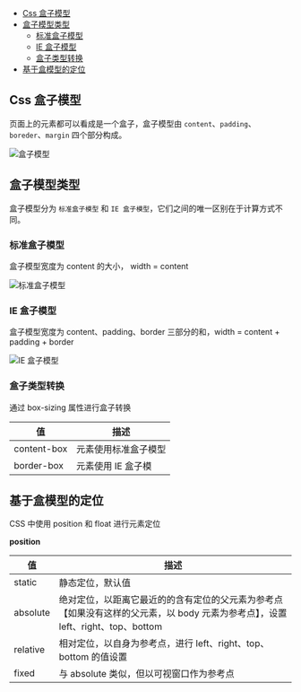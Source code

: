 
<!-- vim-markdown-toc GitLab -->

* [Css 盒子模型](#css-盒子模型)
* [盒子模型类型](#盒子模型类型)
	* [标准盒子模型](#标准盒子模型)
	* [IE 盒子模型](#ie-盒子模型)
	* [盒子类型转换](#盒子类型转换)
* [基于盒模型的定位](#基于盒模型的定位)

<!-- vim-markdown-toc -->

## Css 盒子模型

页面上的元素都可以看成是一个盒子，盒子模型由 `content`、`padding`、`boreder`、`margin` 四个部分构成。

![盒子模型](https://www.runoob.com/images/box-model.gif) 

## 盒子模型类型

盒子模型分为 `标准盒子模型` 和 `IE 盒子模型`，它们之间的唯一区别在于计算方式不同。

### 标准盒子模型

盒子模型宽度为 content 的大小， width = content

![标准盒子模型](http://img.smyhvae.com/2015-10-03-css-27.jpg) 

### IE 盒子模型

盒子模型宽度为 content、padding、border 三部分的和，width = content + padding + border

![IE 盒子模型](http://img.smyhvae.com/2015-10-03-css-30.jpg) 

### 盒子类型转换

通过 box-sizing 属性进行盒子转换

| 值          | 描述                 |
|-------------|----------------------|
| content-box | 元素使用标准盒子模型 |
| border-box  | 元素使用 IE 盒子模   |

## 基于盒模型的定位

CSS 中使用 position 和 float 进行元素定位

**position**   

| 值       | 描述                                                                                                                            |
|----------|---------------------------------------------------------------------------------------------------------------------------------|
| static   | 静态定位，默认值                                                                                                                |
| absolute | 绝对定位，以距离它最近的的含有定位的父元素为参考点【如果没有这样的父元素，以 body 元素为参考点】，设置 left、right、top、bottom |
| relative | 相对定位，以自身为参考点，进行 left、right、top、bottom 的值设置                                                                |
| fixed    | 与 absolute 类似，但以可视窗口作为参考点                                                                                        |
